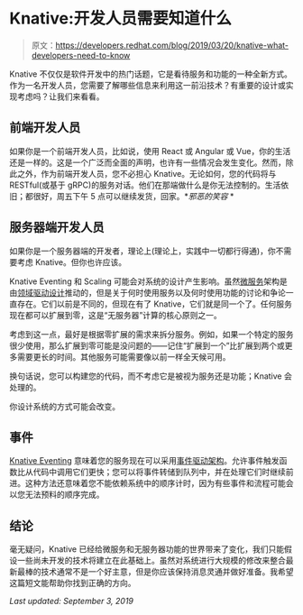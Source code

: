 # Knative:开发人员需要知道什么

> 原文：<https://developers.redhat.com/blog/2019/03/20/knative-what-developers-need-to-know>

Knative 不仅仅是软件开发中的热门话题，它是看待服务和功能的一种全新方式。作为一名开发人员，您需要了解哪些信息来利用这一前沿技术？有重要的设计或实现考虑吗？让我们来看看。

## 前端开发人员

如果你是一个前端开发人员，比如说，使用 React 或 Angular 或 Vue，你的生活还是一样的。这是一个广泛而全面的声明，也许有一些情况会发生变化。然而，除此之外，作为前端开发人员，您不必担心 Knative。无论如何，您的代码将与 RESTful(或基于 gRPC)的服务对话。他们在那端做什么是你无法控制的。生活依旧；都很好，周五下午 5 点可以继续发货，回家。**邪恶的笑容* *

## 服务器端开发人员

如果你是一个服务器端的开发者，理论上(理论上，实践中一切都行得通)，你不需要考虑 Knative。但你也许应该。

Knative Eventing 和 Scaling 可能会对系统的设计产生影响。虽然[微服务](https://developers.redhat.com/topics/microservices/)架构是由[领域驱动设计](https://developers.redhat.com/videos/youtube/8k2yNRHdG2U/)推动的，但是关于何时使用服务以及何时使用功能的讨论和争论一直存在。它们以前是不同的，但现在有了 Knative，它们就是同一个了。任何服务现在都可以扩展到零，这是“无服务器”计算的核心原则之一。

考虑到这一点，最好是根据零扩展的需求来拆分服务。例如，如果一个特定的服务很少使用，那么扩展到零可能是没问题的——记住“扩展到一个”比扩展到两个或更多需要更长的时间。其他服务可能需要像以前一样全天候可用。

换句话说，您可以构建您的代码，而不考虑它是被视为服务还是功能；Knative 会处理的。

你设计系统的方式可能会改变。

## 事件

[Knative Eventing](https://github.com/knative/docs/tree/master/eventing) 意味着您的服务现在可以采用[事件驱动架构](https://developers.redhat.com/videos/youtube/-8fW1x5biCw/)。允许事件触发函数比从代码中调用它们更快；您可以将事件转储到队列中，并在处理它们时继续前进。这种方法还意味着您不能依赖系统中的顺序计时，因为有些事件和流程可能会以您无法预料的顺序完成。

## 结论

毫无疑问，Knative 已经给微服务和无服务器功能的世界带来了变化，我们只能假设一些尚未开发的技术将建立在此基础上。虽然对系统进行大规模的修改来整合最新最棒的技术通常不是一个好主意，但是你应该保持消息灵通并做好准备。我希望这篇短文能帮助你找到正确的方向。

*Last updated: September 3, 2019*